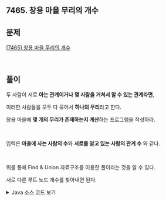 ## 7465. 창용 마을 무리의 개수

## 문제

[[7465] 창용 마을 무리의 개수](https://swexpertacademy.com/main/code/problem/problemDetail.do?contestProbId=AWngfZVa9XwDFAQU&categoryId=AWngfZVa9XwDFAQU&categoryType=CODE&problemTitle=7465&orderBy=FIRST_REG_DATETIME&selectCodeLang=ALL&select-1=&pageSize=10&pageIndex=1)

<br>

## 풀이

두 사람이 서로 **아는 관계이거나** **몇 사람을 거쳐서 알 수 있는 관계라면**,

이러한 사람들을 모두 다 묶어서 **하나의 무리**라고 한다.

창용 마을에 **몇 개의 무리가 존재하는지 계산**하는 프로그램을 작성하라.

<br>

입력은 **마을에 사는 사람의 수**와 **서로를 알고 있는 사람의 관계 수** 와 같다.

<br>

위를 통해 Find & Union 자료구조를 이용한 풀이라는 것을 알 수 있다.

서로 다른 루트 노드 개수를 찾아내면 된다.

<details>
<summary>Java 소스 코드 보기</summary>
<div markdown="1">
</div>

```java

package com.study.swea;

import java.io.BufferedReader;
import java.io.IOException;
import java.io.InputStreamReader;
import java.util.StringTokenizer;

public class SWEA_7465 {
	static int N, M;
	static int[] p;
	static boolean[] used;
	
	private static void makeSet() {
		p = new int[N+1];
		used = new boolean[N+1];
		
		for(int i = 1; i <= N; i++) {
			p[i] = i;
		}
	}
	
	private static int findSet(int x) {
		if(x == p[x]) {
			return x;
		}
		return p[x] = findSet(p[x]);
	}
	
	private static void union(int x, int y) {
		int xRoot = findSet(x);
		int yRoot = findSet(y);
		
		if(xRoot == yRoot) return;
		p[yRoot] = xRoot;
	}

	public static void main(String[] args) throws IOException {
		BufferedReader br = new BufferedReader(new InputStreamReader(System.in));
		StringTokenizer st;
		
		int T = Integer.parseInt(br.readLine());
		for(int t = 1; t <= T; t++) {
			String[] input = br.readLine().split(" ");
			int cnt = 0;
			
			N = Integer.parseInt(input[0]);
			M = Integer.parseInt(input[1]);
			
			makeSet();

			for(int i = 0; i < M; i++) {
				st = new StringTokenizer(br.readLine(), " ");
				
				int a = Integer.parseInt(st.nextToken());
				int b = Integer.parseInt(st.nextToken());
				
				union(a, b);
			}
			
			for(int i = 1; i <= N; i++) {
				int root = findSet(i);
				if(!used[root]) {
					cnt++;
					used[root] = true;
				}
			}
			
			System.out.println("#" + t + " " + cnt);
		}
	}

}


```

</details>
